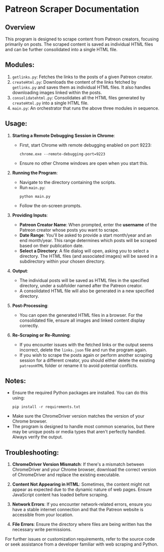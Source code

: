 # Patreon Scraper Documentation

## Overview

This program is designed to scrape content from Patreon creators, focusing primarily on posts. The scraped content is saved as individual HTML files and can be further consolidated into a single HTML file.

## Modules:

1. `getlinks.py`: Fetches the links to the posts of a given Patreon creator.
2. `createHtml.py`: Downloads the content of the links fetched by `getlinks.py` and saves them as individual HTML files. It also handles downloading images linked within the posts.
3. `consolidatehtml.py`: Consolidates all the HTML files generated by `createHtml.py` into a single HTML file.
4. `main.py`: An orchestrator that runs the above three modules in sequence.

## Usage:

1. **Starting a Remote Debugging Session in Chrome**:
   - First, start Chrome with remote debugging enabled on port 9223:
     ```
     chrome.exe --remote-debugging-port=9223
     ```
   - Ensure no other Chrome windows are open when you start this.

2. **Running the Program**:
   - Navigate to the directory containing the scripts.
   - Run `main.py`:
     ```
     python main.py
     ```
   - Follow the on-screen prompts.

3. **Providing Inputs**:
   - **Patreon Creator Name**: When prompted, enter the **username** of the Patreon creator whose posts you want to scrape.
   - **Date Range**: You'll be asked to provide a start month/year and an end month/year. This range determines which posts will be scraped based on their publication date.
   - **Select a Directory**: A file dialog will open, asking you to select a directory. The HTML files (and associated images) will be saved in a subdirectory within your chosen directory.

4. **Output**:
   - The individual posts will be saved as HTML files in the specified directory, under a subfolder named after the Patreon creator.
   - A consolidated HTML file will also be generated in a new specified directory.

5. **Post-Processing**:
   - You can open the generated HTML files in a browser. For the consolidated file, ensure all images and linked content display correctly.

6. **Re-Scraping or Re-Running**:
   - If you encounter issues with the fetched links or the output seems incorrect, delete the `links.json` file and run the program again.
   - If you wish to scrape the posts again or perform another scraping session for a different creator, you should either delete the existing `patreonHTML` folder or rename it to avoid potential conflicts.

## Notes:

- Ensure the required Python packages are installed. You can do this using:
  ```
  pip install -r requirements.txt
  ```
- Make sure the ChromeDriver version matches the version of your Chrome browser.
- The program is designed to handle most common scenarios, but there may be unique posts or media types that aren't perfectly handled. Always verify the output.

## Troubleshooting:

1. **ChromeDriver Version Mismatch**: If there's a mismatch between ChromeDriver and your Chrome browser, download the correct version of ChromeDriver and replace the existing executable.

2. **Content Not Appearing in HTML**: Sometimes, the content might not appear as expected due to the dynamic nature of web pages. Ensure JavaScript content has loaded before scraping.

3. **Network Errors**: If you encounter network-related errors, ensure you have a stable internet connection and that the Patreon website is accessible from your location.

4. **File Errors**: Ensure the directory where files are being written has the necessary write permissions.

For further issues or customization requirements, refer to the source code or seek assistance from a developer familiar with web scraping and Python.
